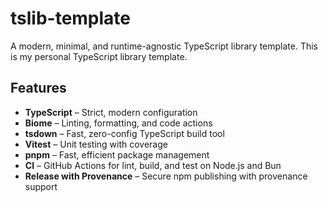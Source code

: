 # tslib-template

A modern, minimal, and runtime-agnostic TypeScript library template. This is my personal TypeScript library template.

## Features

- **TypeScript** – Strict, modern configuration
- **Biome** – Linting, formatting, and code actions
- **tsdown** – Fast, zero-config TypeScript build tool
- **Vitest** – Unit testing with coverage
- **pnpm** – Fast, efficient package management
- **CI** – GitHub Actions for lint, build, and test on Node.js and Bun
- **Release with Provenance** – Secure npm publishing with provenance support
